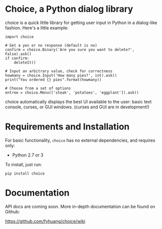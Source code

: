 Choice, a Python dialog library
================================

choice is a quick little library for getting user input in Python in a dialog-like fashion. Here's a little example:

~~~
import choice

# Get a yes or no response (default is no)
confirm = choice.Binary('Are you sure you want to delete?', False).ask()
if confirm:
    deleteIt()

# Input an arbitrary value, check for correctness
howmany = choice.Input('How many pies?', int).ask()
print("You ordered {} pies".format(howmany))

# Choose from a set of options
entree = choice.Menu(['steak', 'potatoes', 'eggplant']).ask()
~~~

choice automatically displays the best UI available to the user: basic text console, curses, or GUI windows. (curses and GUI are in development!)

Requirements and Installation
=============================

For basic functionality, `choice` has no external dependencies, and requires only:

* Python 2.7 or 3

To install, just run:

~~~
pip install choice
~~~

Documentation
=============

API docs are coming soon. More in-depth documentation can be found on Github:

https://github.com/fyhuang/choice/wiki
